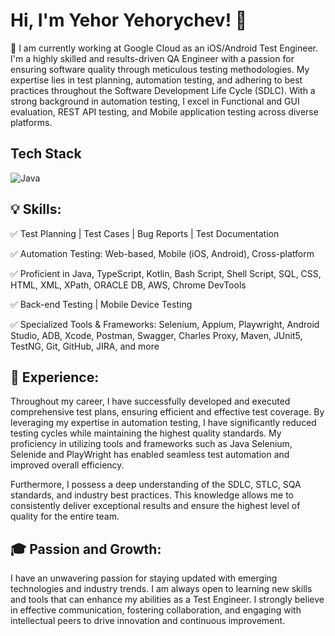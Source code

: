 # Hi, I'm Yehor Yehorychev! 👋

🔭 I am currently working at Google Cloud as an iOS/Android Test Engineer.
I'm a highly skilled and results-driven QA Engineer with a passion for ensuring software quality through meticulous testing methodologies. My expertise lies in test planning, automation testing, and adhering to best practices throughout the Software Development Life Cycle (SDLC). With a strong background in automation testing, I excel in Functional and GUI evaluation, REST API testing, and Mobile application testing across diverse platforms.

## Tech Stack
![Java](https://camo.githubusercontent.com/732ddf2ce50bfe055b9721ce45c5927061415bfb9a893682cdc4a12eded9af27/68747470733a2f2f736b696c6c69636f6e732e6465762f69636f6e733f693d6a6176612c747970657363726970742c6a732c70792c626173682c676865726b696e2c68746d6c2c637373)

## 💡 Skills:

✅ Test Planning | Test Cases | Bug Reports | Test Documentation

✅ Automation Testing: Web-based, Mobile (iOS, Android), Cross-platform

✅ Proficient in Java, TypeScript, Kotlin, Bash Script, Shell Script, SQL, CSS, HTML, XML, XPath, ORACLE DB, AWS, Chrome DevTools

✅ Back-end Testing | Mobile Device Testing

✅ Specialized Tools & Frameworks: Selenium, Appium, Playwright, Android Studio, ADB, Xcode, Postman, Swagger, Charles Proxy, Maven, JUnit5, TestNG, Git, GitHub, JIRA, and more

## 💼 Experience:

Throughout my career, I have successfully developed and executed comprehensive test plans, ensuring efficient and effective test coverage. By leveraging my expertise in automation testing, I have significantly reduced testing cycles while maintaining the highest quality standards. My proficiency in utilizing tools and frameworks such as Java Selenium, Selenide and PlayWright has enabled seamless test automation and improved overall efficiency.

Furthermore, I possess a deep understanding of the SDLC, STLC, SQA standards, and industry best practices. This knowledge allows me to consistently deliver exceptional results and ensure the highest level of quality for the entire team.

## 🎓 Passion and Growth:

I have an unwavering passion for staying updated with emerging technologies and industry trends. I am always open to learning new skills and tools that can enhance my abilities as a Test Engineer. I strongly believe in effective communication, fostering collaboration, and engaging with intellectual peers to drive innovation and continuous improvement.
